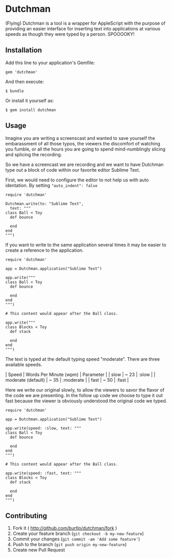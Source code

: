 # Dutchman

(Flying) Dutchman is a tool is a wrapper for AppleScript with the purpose of
providing an easier interface for inserting text into applications at various
speeds as though they were typed by a person. SPOOOOKY!

## Installation

Add this line to your application's Gemfile:

    gem 'dutchman'

And then execute:

    $ bundle

Or install it yourself as:

    $ gem install dutchman

## Usage

Imagine you are writing a screenscast and wanted to save yourself the
embarassment of all those typos, the viewers the discomfort of watching you
fumble, or all the hours you are going to spend mind-numblingly slicing and
splicing the recording.

So we have a screencast we are recording and we want to have Dutchman type
out a block of code within our favorite editor Sublime Text.

First, we would need to configure the editor to not help us with auto
identation. By setting `"auto_indent": false`

```
require 'dutchman'

Dutchman.write(to: "Sublime Text",
  text: """
class Ball < Toy
  def bounce

  end
end
""")
```

If you want to write to the same application several times it may be easier to
create a reference to the application.

```
require 'dutchman'

app = Dutchman.application("Sublime Text")

app.write("""
class Ball < Toy
  def bounce

  end
end
""")

# This content would appear after the Ball class.

app.write("""
class Blocks < Toy
  def stack

  end
end
""")
```

The text is typed at the default typing speed "moderate". There are three
available speeds.

| Speed              | Words Per Minute (wpm) | Parameter |
| slow               | ~ 23                   | :slow     |
| moderate (default) | ~ 35                   | :moderate |
| fast               | ~ 50                   | :fast     |


Here we write our original slowly, to allow the viewers to savor the flavor of
the code we are presenting. In the follow up code we choose to type it out fast
because the viewer is obviously understood the original code we typed.

```
require 'dutchman'

app = Dutchman.application("Sublime Text")

app.write(speed: :slow, text: """
class Ball < Toy
  def bounce

  end
end
""")

# This content would appear after the Ball class.

app.write(speed: :fast, text: """
class Blocks < Toy
  def stack

  end
end
""")
```

## Contributing

1. Fork it ( http://github.com/burtlo/dutchman/fork )
2. Create your feature branch (`git checkout -b my-new-feature`)
3. Commit your changes (`git commit -am 'Add some feature'`)
4. Push to the branch (`git push origin my-new-feature`)
5. Create new Pull Request
